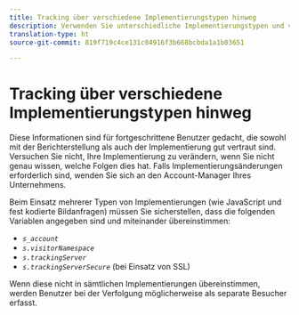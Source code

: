 ```yaml
---
title: Tracking über verschiedene Implementierungstypen hinweg
description: Verwenden Sie unterschiedliche Implementierungstypen und verfolgen Sie Besucher nahtlos zwischen ihnen.
translation-type: ht
source-git-commit: 819f719c4ce131c04916f3b668bcbda1a1b03651

---
```



# Tracking über verschiedene Implementierungstypen hinweg

Diese Informationen sind für fortgeschrittene Benutzer gedacht, die sowohl mit der Berichterstellung als auch der Implementierung gut vertraut sind. Versuchen Sie nicht, Ihre Implementierung zu verändern, wenn Sie nicht genau wissen, welche Folgen dies hat. Falls Implementierungsänderungen erforderlich sind, wenden Sie sich an den Account-Manager Ihres Unternehmens.

Beim Einsatz mehrerer Typen von Implementierungen (wie JavaScript und fest kodierte Bildanfragen) müssen Sie sicherstellen, dass die folgenden Variablen angegeben sind und miteinander übereinstimmen:

* *`s_account`*
* *`s.visitorNamespace`*
* *`s.trackingServer`*
* *`s.trackingServerSecure`* (bei Einsatz von SSL)

Wenn diese nicht in sämtlichen Implementierungen übereinstimmen, werden Benutzer bei der Verfolgung möglicherweise als separate Besucher erfasst.

